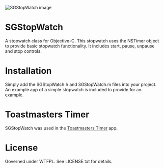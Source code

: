 ![SGStopWatch image](http://content.screencast.com/users/SundeepG/folders/Do%20not%20delete/media/bf6f63da-7f72-4385-9c51-d0c8e3fb80af/00000450.png)


SGStopWatch
===========

A stopwatch class for Objective-C. This stopwatch uses the NSTimer object to provide basic stopwatch functionality. It includes start, pause, unpause and stop controls. 


Installation
============

Simply add the SGStopWatch.h and SGStopWatch.m files into your project. An example app of a simple stopwatch is included to provide for an example.


Toastmasters Timer
==================

SGStopWatch was used in the [Toastmasters Timer](https://itunes.apple.com/us/app/toastmasters-timer/id708807408) app.


License
=======

Governed under WTFPL. See LICENSE.txt for details.
